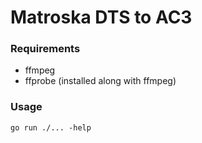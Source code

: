 # Matroska DTS to AC3

### Requirements

* ffmpeg
* ffprobe (installed along with ffmpeg)

### Usage

`go run ./... -help`
